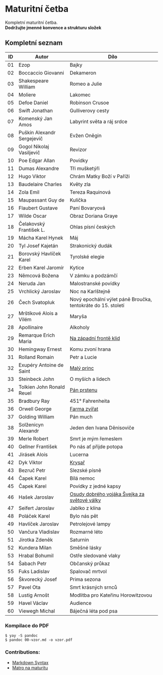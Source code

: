 # Maturitní četba

Kompletní maturitní četba.   
__Dodržujte jmenné konvence a strukturu složek__

## Kompletní seznam

| **ID** | **Autor**                  | **Dílo**                                                                                                    |
| ------ | -------------------------- | ----------------------------------------------------------------------------------------------------------- |
| 01     | Ezop                       | Bajky                                                                                                       |
| 02     | Boccaccio Giovanni         | Dekameron                                                                                                   |
| 03     | Shakespeare William        | Romeo a Julie                                                                                               |
| 04     | Moliere                    | Lakomec                                                                                                     |
| 05     | Defoe Daniel               | Robinson Crusoe                                                                                             |
| 06     | Swift Jonathan             | Gulliverovy cesty                                                                                           |
| 07     | Komenský Jan Amos          | Labyrint světa a ráj srdce                                                                                  |
| 08     | Puškin Alexandr Sergejevič | Evžen Oněgin                                                                                                |
| 09     | Gogol Nikolaj Vasiljevič   | Revizor                                                                                                     |
| 10     | Poe Edgar Allan            | Povídky                                                                                                     |
| 11     | Dumas Alexandre            | Tři mušketýři                                                                                               |
| 12     | Hugo Viktor                | Chrám Matky Boží v Paříži                                                                                   |
| 13     | Baudelaire Charles         | Květy zla                                                                                                   |
| 14     | Zola Emil                  | Tereza Raquinová                                                                                            |
| 15     | Maupassant Guy de          | Kulička                                                                                                     |
| 16     | Flaubert Gustave           | Paní Bovaryová                                                                                              |
| 17     | Wilde Oscar                | Obraz Doriana Graye                                                                                         |
| 18     | Čelakovský František L.    | Ohlas písní českých                                                                                         |
| 19     | Mácha Karel Hynek          | Máj                                                                                                         |
| 20     | Tyl Josef Kajetán          | Strakonický dudák                                                                                           |
| 21     | Borovský Havlíček Karel    | Tyrolské elegie                                                                                             |
| 22     | Erben Karel Jaromír        | Kytice                                                                                                      |
| 23     | Němcová Božena             | V zámku a podzámčí                                                                                          |
| 24     | Neruda Jan                 | Malostranské povídky                                                                                        |
| 25     | Vrchlický Jaroslav         | Noc na Karlštejně                                                                                           |
| 26     | Čech Svatopluk             | Nový epochální výlet páně Broučka, tentokráte do 15. století                                                |
| 27     | Mrštíkové Alois a Vilém    | Maryša                                                                                                      |
| 28     | Apollinaire                | Alkoholy                                                                                                    |
| 29     | Remarque Erich Maria       | [Na západní frontě klid](https://github.com/SPSOAFM-IT18/cetba/blob/main/29-za-zapadni-fronte-klid/29-na-zapadni-fronte-klid.md)      |
| 30     | Hemingway Ernest           | Komu zvoní hrana                                                                                            |
| 31     | Rolland Romain             | Petr a Lucie                                                                                                |
| 32     | Exupéry Antoine de Saint   | [Malý princ](https://github.com/SPSOAFM-IT18/cetba/blob/main/32-maly-princ/32-maly-princ.md)                              |
| 33     | Steinbeck John             | O myších a lidech                                                                                           |
| 34     | Tolkien John Ronald Reuel  | [Pán prstenu](https://github.com/SPSOAFM-IT18/cetba/blob/main/34-pan-prstenu.md)                            |
| 35     | Bradbury Ray               | 451° Fahrenheita                                                                                            |
| 36     | Orwell George              | [Farma zvířat](https://github.com/SPSOAFM-IT18/cetba/blob/main/36-farma-zvirat/36-farma-zvirat.md)                          |
| 37     | Golding William            | Pán much                                                                                                    |
| 38     | Solženicyn Alexandr        | Jeden den Ivana Děnisoviče                                                                                  |
| 39     | Merle Robert               | Smrt je mým řemeslem                                                                                        |
| 40     | Gellner František          | Po nás ať přijde potopa                                                                                     |
| 41     | Jirásek Alois              | Lucerna                                                                                                     |
| 42     | Dyk Viktor                 | [Krysař](https://github.com/SPSOAFM-IT18/cetba/blob/main/42-krysar/42-krysar.md)                                      |
| 43     | Bezruč Petr                | Slezské písně                                                                                               |
| 44     | Čapek Karel                | Bílá nemoc                                                                                                  |
| 45     | Čapek Karel                | Povídky z jedné kapsy                                                                                       |
| 46     | Hašek Jaroslav             | [Osudy dobrého vojáka Švejka za světové války](https://github.com/SPSOAFM-IT18/cetba/blob/main/46-osudy-dobreho-vojaka-svejka-za-svetove-valky/46-svejk.md) |
| 47     | Seifert Jaroslav           | Jablko z klína                                                                                              |
| 48     | Poláček Karel              | Bylo nás pět                                                                                                |
| 49     | Havlíček Jaroslav          | Petrolejové lampy                                                                                           |
| 50     | Vančura Vladislav          | Rozmarné léto                                                                                               |
| 51     | Jirotka Zdeněk             | Saturnin                                                                                                    |
| 52     | Kundera Milan              | Směšné lásky                                                                                                |
| 53     | Hrabal Bohumil             | Ostře sledované vlaky                                                                                       |
| 54     | Šabach Petr                | Občanský průkaz                                                                                             |
| 55     | Fuks Ladislav              | Spalovač mrtvol                                                                                             |
| 56     | Škvorecký Josef            | Prima sezona                                                                                                |
| 57     | Pavel Ota                  | Smrt krásných srnců                                                                                         |
| 58     | Lustig Arnošt              | Modlitba pro Kateřinu Horowitzovou                                                                          |
| 59     | Havel Václav               | Audience                                                                                                    |
| 60     | Viewegh Michal             | Báječná léta pod psa                                                                                        |


### Kompilace do PDF

```
$ yay -S pandoc
$ pandoc 00-vzor.md -o vzor.pdf
```

### Contributions:
- [Markdown Syntax](https://github.com/adam-p/markdown-here/wiki/Markdown-Cheatsheet)
- [Matro na maturitu](https://github.com/SPSOAFM-IT18/maturita)
